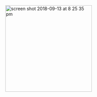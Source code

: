 <img width="271" alt="screen shot 2018-09-13 at 8 25 35 pm" src="https://user-images.githubusercontent.com/16461731/45494932-5c880780-b79c-11e8-84c7-e990d5b2fc85.png">
